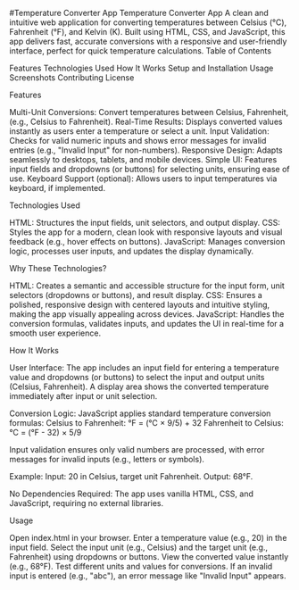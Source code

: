 #Temperature Converter App
Temperature Converter App
A clean and intuitive web application for converting temperatures between Celsius (°C), Fahrenheit (°F), and Kelvin (K). Built using HTML, CSS, and JavaScript, this app delivers fast, accurate conversions with a responsive and user-friendly interface, perfect for quick temperature calculations.
Table of Contents

Features
Technologies Used
How It Works
Setup and Installation
Usage
Screenshots
Contributing
License

Features

Multi-Unit Conversions: Convert temperatures between Celsius, Fahrenheit,  (e.g., Celsius to Fahrenheit).
Real-Time Results: Displays converted values instantly as users enter a temperature or select a unit.
Input Validation: Checks for valid numeric inputs and shows error messages for invalid entries (e.g., "Invalid Input" for non-numbers).
Responsive Design: Adapts seamlessly to desktops, tablets, and mobile devices.
Simple UI: Features input fields and dropdowns (or buttons) for selecting units, ensuring ease of use.
Keyboard Support (optional): Allows users to input temperatures via keyboard, if implemented.

Technologies Used

HTML: Structures the input fields, unit selectors, and output display.
CSS: Styles the app for a modern, clean look with responsive layouts and visual feedback (e.g., hover effects on buttons).
JavaScript: Manages conversion logic, processes user inputs, and updates the display dynamically.

Why These Technologies?

HTML: Creates a semantic and accessible structure for the input form, unit selectors (dropdowns or buttons), and result display.
CSS: Ensures a polished, responsive design with centered layouts and intuitive styling, making the app visually appealing across devices.
JavaScript: Handles the conversion formulas, validates inputs, and updates the UI in real-time for a smooth user experience.

How It Works

User Interface:
The app includes an input field for entering a temperature value and dropdowns (or buttons) to select the input and output units (Celsius, Fahrenheit).
A display area shows the converted temperature immediately after input or unit selection.


Conversion Logic:
JavaScript applies standard temperature conversion formulas:
Celsius to Fahrenheit: °F = (°C × 9/5) + 32
Fahrenheit to Celsius: °C = (°F - 32) × 5/9



Input validation ensures only valid numbers are processed, with error messages for invalid inputs (e.g., letters or symbols).


Example:
Input: 20 in Celsius, target unit Fahrenheit.
Output: 68°F.







No Dependencies Required:
The app uses vanilla HTML, CSS, and JavaScript, requiring no external libraries.



Usage

Open index.html in your browser.
Enter a temperature value (e.g., 20) in the input field.
Select the input unit (e.g., Celsius) and the target unit (e.g., Fahrenheit) using dropdowns or buttons.
View the converted value instantly (e.g., 68°F).
Test different units and values for conversions.
If an invalid input is entered (e.g., "abc"), an error message like "Invalid Input" appears.




